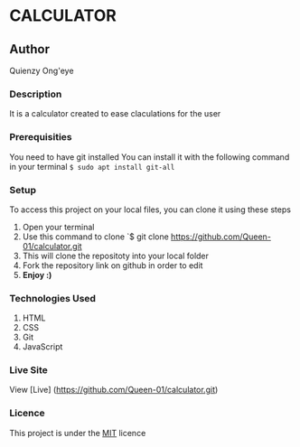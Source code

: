 # CALCULATOR
## Author
Quienzy Ong'eye
### Description
It is a calculator created to ease claculations for the user
### Prerequisities
You need to have git installed
You can install it with the following command in your terminal
`$ sudo apt install git-all`
### Setup
To access this project on your local files, you can clone it using these steps
1. Open your terminal
1. Use this command to clone `$ git clone https://github.com/Queen-01/calculator.git
1. This will clone the repositoty into your local folder
1. Fork the repository link on github in order to edit
1. __Enjoy :)__
### Technologies Used
1. HTML
1. CSS
1. Git
1. JavaScript
### Live Site
View [Live] (https://github.com/Queen-01/calculator.git)
### Licence
This project is under the  [MIT](LICENSE) licence